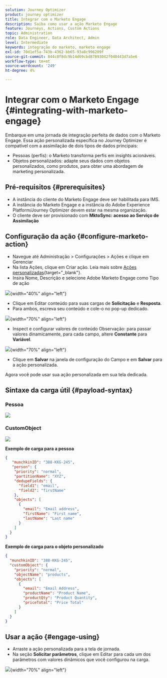 ```yaml
---
solution: Journey Optimizer
product: journey optimizer
title: Integrar com o Marketo Engage
description: Saiba como usar a ação Marketo Engage
feature: Journeys, Actions, Custom Actions
topic: Administration
role: Data Engineer, Data Architect, Admin
level: Intermediate
keywords: integração do marketo, marketo engage
exl-id: 70d1ef5a-743b-4362-bb65-93a8c996209f
source-git-commit: 844c0f8dc9b14d69cbd87893042f048443d7a5e6
workflow-type: tm+mt
source-wordcount: '249'
ht-degree: 4%

---
```


# Integrar com o Marketo Engage {#integrating-with-marketo-engage}

Embarque em uma jornada de integração perfeita de dados com o Marketo Engage. Essa ação personalizada específica no Journey Optimizer é compatível com a assimilação de dois tipos de dados principais:

* Pessoas (perfis): o Marketo transforma perfis em insights acionáveis.
* Objetos personalizados: adapte seus dados com objetos personalizados, como produtos, para obter uma abordagem de marketing personalizada.

## Pré-requisitos {#prerequisites}

* A instância do cliente do Marketo Engage deve ser habilitada para IMS.
* A instância do Marketo Engage e a instância do Adobe Experience Platform/Journey Optimizer devem estar na mesma organização.
* O cliente deve ser provisionado com **MktoSync: acesso ao Serviço de Assimilação**

## Configuração da ação {#configure-marketo-action}

* Navegue até Administração > Configurações > Ações e clique em Gerenciar
* Na lista Ações, clique em Criar ação. Leia mais sobre [Ações personalizadas](../building-journeys/using-custom-actions.md){target="_blank"}.
* Insira Nome, Descrição e selecione Adobe Marketo Engage como Tipo de ação

![](assets/engage-customaction-creation.png){width="40%" align="left"}

* Clique em Editar conteúdo para suas cargas de **Solicitação** e **Resposta**.
* Para ambos, escreva seu conteúdo e cole-o no pop-up dedicado.

![](assets/engage-customaction-payload.png){width="70%" align="left"}

* Inspect e configurar valores de conteúdo
Observação: para passar valores dinamicamente, para cada campo, altere **Constante** para **Variável**.

![](assets/engage-customaction-payload-fields.png){width="70%" align="left"}

* Clique em **Salvar** na janela de configuração do Campo e em **Salvar** para a ação personalizada.

Agora você pode usar sua ação personalizada em sua tela dedicada.


## Sintaxe da carga útil {#payload-syntax}

### Pessoa

![](assets/payload-person.png)

### CustomObject

![](assets/payload-customobject.png)


**Exemplo de carga para a pessoa**

```json
{
   "munchkinID": "388-KKG-245",  
   "person": {
    "priority": "normal",
    "partitionName": "XYZ",
    "dedupeFields": {
      "field1": "email",
      "field2": "firstName"
    },
    "objects": [
      {
        "email": "Email address",
        "firstName": "First name",
        "lastName": "Last name"
      }
    ]
  }
}
```

**Exemplo de carga para o objeto personalizado**

```json
{
  "munchkinID": "388-KKG-245", 
  "customObject": {
    "priority": "normal",
    "objectName": "products",
    "objects": [
      {
        "email": "Email Address",
        "productName": "Product Name",
        "productQty": "Product Quantity",
        "priceTotal": "Price Total"
      }
    ]
  }
}
```


## Usar a ação {#engage-using}

* Arraste a ação personalizada para a tela de jornada.
* Na seção **Solicitar parâmetros**, clique em Editar para cada um dos parâmetros com valores dinâmicos que você configurou na carga.

![](assets/engage-use-canvas.png){width="70%" align="left"}
